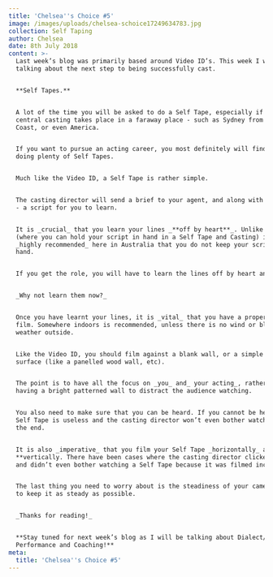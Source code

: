 ```yaml
---
title: 'Chelsea''s Choice #5'
image: /images/uploads/chelsea-schoice17249634783.jpg
collection: Self Taping
author: Chelsea
date: 8th July 2018
content: >-
  Last week’s blog was primarily based around Video ID’s. This week I will be
  talking about the next step to being successfully cast.


  **Self Tapes.**


  A lot of the time you will be asked to do a Self Tape, especially if the
  central casting takes place in a faraway place - such as Sydney from the Gold
  Coast, or even America.


  If you want to pursue an acting career, you most definitely will find yourself
  doing plenty of Self Tapes.


  Much like the Video ID, a Self Tape is rather simple.


  The casting director will send a brief to your agent, and along with the brief
  - a script for you to learn.


  It is _crucial_ that you learn your lines _**off by heart**_. Unlike America
  (where you can hold your script in hand in a Self Tape and Casting) it is
  _highly recommended_ here in Australia that you do not keep your script in
  hand.


  If you get the role, you will have to learn the lines off by heart anyway.


  _Why not learn them now?_


  Once you have learnt your lines, it is _vital_ that you have a proper place to
  film. Somewhere indoors is recommended, unless there is no wind or blotchy
  weather outside.


  Like the Video ID, you should film against a blank wall, or a simple looking
  surface (like a panelled wood wall, etc).


  The point is to have all the focus on _you_ and_ your acting_, rather than
  having a bright patterned wall to distract the audience watching.


  You also need to make sure that you can be heard. If you cannot be heard the
  Self Tape is useless and the casting director won’t even bother watching to
  the end.


  It is also _imperative_ that you film your Self Tape _horizontally_ and **not
  **vertically. There have been cases where the casting director clicked away
  and didn’t even bother watching a Self Tape because it was filmed incorrectly.


  The last thing you need to worry about is the steadiness of your camera. Try
  to keep it as steady as possible.


  _Thanks for reading!_


  **Stay tuned for next week’s blog as I will be talking about Dialect/Voice
  Performance and Coaching!**
meta:
  title: 'Chelsea''s Choice #5'
---
```


